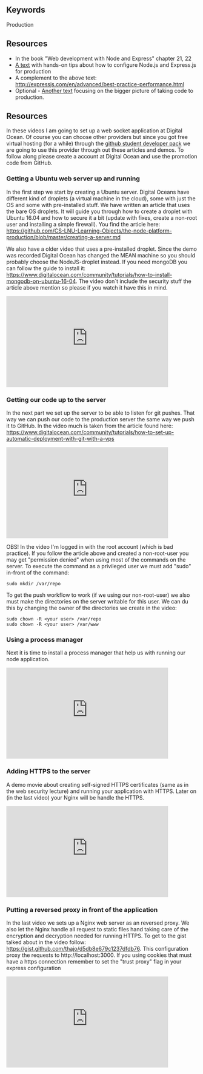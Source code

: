 ## Keywords
Production



## Resources
* In the book "Web development with Node and Express" chapter 21, 22
* [A text](https://github.com/1dv023/syllabus/blob/master/lectures/06/production_nodejs.md) with hands-on tips about how to configure Node.js and Express.js for production
* A complement to the above text: http://expressjs.com/en/advanced/best-practice-performance.html
* Optional - [Another text](https://github.com/1dv023/syllabus/blob/master/lectures/06/Production.md) focusing on the bigger picture of taking code to production. 

## Resources
In these videos I am going to set up a web socket application at Digital Ocean. Of course you can choose other providers but since you got free virtual hosting (for a while) through the [github student developer pack](https://education.github.com/) we are going to use this provider through out these articles and demos. To follow along please create a account at Digital Ocean and use the promotion code from GitHub.

### Getting a Ubuntu web server up and running
In the first step we start by creating a Ubuntu server. Digital Oceans have different kind of droplets (a virtual machine in the cloud), some with just the OS and some with pre-installed stuff. We have written an article that uses the bare OS droplets. It will guide you through how to create a droplet with Ubuntu 16.04 and how to secure it a bit (update with fixes, create a non-root user and installing a simple firewall). You find the article here:
https://github.com/CS-LNU-Learning-Objects/the-node-platform-production/blob/master/creating-a-server.md

We also have a older video that uses a pre-installed droplet. Since the demo was recorded Digital Ocean has changed the MEAN machine so you should probably choose the NodeJS-droplet instead. If you need mongoDB you can follow the guide to install it: https://www.digitalocean.com/community/tutorials/how-to-install-mongodb-on-ubuntu-16-04. The video don´t include the security stuff the article above mention so please if you watch it have this in mind.

<iframe width="427" height="240" src="https://www.youtube.com/embed/OcP1vCh5tRk" frameborder="0" allowfullscreen></iframe>

### Getting our code up to the server
In the next part we set up the server to be able to listen for git pushes. That way we can push our code to the production server the same way we push it to GitHub. In the video much is taken from the article found here:
https://www.digitalocean.com/community/tutorials/how-to-set-up-automatic-deployment-with-git-with-a-vps

<iframe width="427" height="240" src="https://www.youtube.com/embed/O0Q55iztjq4" frameborder="0" allowfullscreen></iframe>

OBS! In the video I'm logged in with the root account (which is bad practice). If you follow the article above and created a non-root-user you may get "permission denied" when using most of the commands on the server. To execute the command as a privileged user we must add "sudo" in-front of the command:
```
sudo mkdir /var/repo
```
To get the push workflow to work (if we using our non-root-user) we also must make the directories on the server writable for this user. We can du this by changing the owner of the directories we create in the video:
```
sudo chown -R <your user> /var/repo
sudo chown -R <your user> /var/www
```

### Using a process manager
Next it is time to install a process manager that help us with running our node application.

<iframe width="427" height="240" src="https://www.youtube.com/embed/lHDv7j2b0Oc" frameborder="0" allowfullscreen></iframe>

### Adding HTTPS to the server
A demo movie about creating self-signed HTTPS certificates (same as in the web security lecture) and running your application with HTTPS. Later on (in the last video) your Nginx will be handle the HTTPS.

<iframe width="427" height="240" src="https://www.youtube.com/embed/cfFlZnrco70" frameborder="0" allowfullscreen></iframe>

### Putting a reversed proxy in front of the application
In the last video we sets up a Nginx web server as an reversed proxy. We also let the Nginx handle all request to static files hand taking care of the encryption and decryption needed for running HTTPS. To get to the gist talked about in the video follow: https://gist.github.com/thajo/d5db8e679c1237dfdb76. This configuration proxy the requests to http://localhost:3000. If you using cookies that must have a https connection remember to set the "trust proxy" flag in your express configuration

<iframe width="427" height="240" src="https://www.youtube.com/embed/OuRhaSQljsc" frameborder="0" allowfullscreen></iframe>
